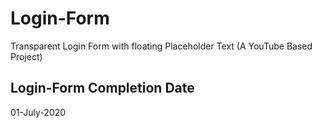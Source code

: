 # Login-Form
Transparent Login Form with floating Placeholder Text (A YouTube Based Project)

## Login-Form Completion Date
01-July-2020
